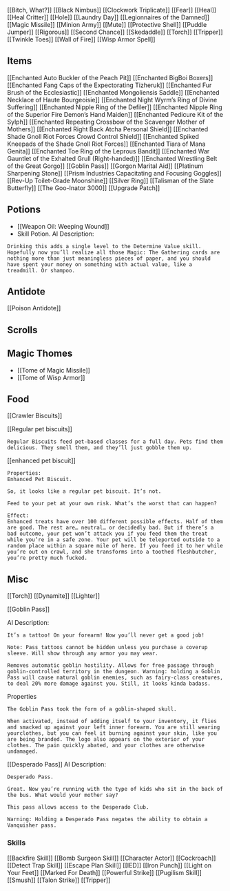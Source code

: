

[[Bitch, What?]]
[[Black Nimbus]]
[[Clockwork Triplicate]]
[[Fear]]
[[Heal]]
[[Heal Critter]]
[[Hole]]
[[Laundry Day]]
[[Legionnaires of the Damned]]
[[Magic Missile]]
[[Minion Army]]
[[Mute]]
[[Protective Shell]]
[[Puddle Jumper]]
[[Rigorous]]
[[Second Chance]]
[[Skedaddle]]
[[Torch]]
[[Tripper]]
[[Twinkle Toes]]
[[Wall of Fire]]
[[Wisp Armor Spell]]

## Items
[[Enchanted Auto Buckler of the Peach Pit]]
[[Enchanted BigBoi Boxers]]
[[Enchanted Fang Caps of the Expectorating Tizheruk]]
[[Enchanted Fur Brush of the Ecclesiastic]]
[[Enchanted Mongoliensis Saddle]]
[[Enchanted Necklace of Haute Bourgeoisie]]
[[Enchanted Night Wyrm’s Ring of Divine Suffering]]
[[Enchanted Nipple Ring of the Defiler]]
[[Enchanted Nipple Ring of the Superior Fire Demon’s Hand Maiden]]
[[Enchanted Pedicure Kit of the Sylph]]
[[Enchanted Repeating Crossbow of the Scavenger Mother of Mothers]]
[[Enchanted Right Back Atcha Personal Shield]]
[[Enchanted Shade Gnoll Riot Forces Crowd Control Shield]]
[[Enchanted Spiked Kneepads of the Shade Gnoll Riot Forces]]
[[Enchanted Tiara of Mana Genita]]
[[Enchanted Toe Ring of the Leprous Bandit]]
[[Enchanted War Gauntlet of the Exhalted Grull (Right-handed)]]
[[Enchanted Wrestling Belt of the Great Gorgo]]
[[Goblin Pass]]
[[Gorgon Marital Aid]]
[[Platinum Sharpening Stone]]
[[Prism Industries Capacitating and Focusing Goggles]]
[[Rev-Up Toilet-Grade Moonshine]]
[[Silver Ring]]
[[Talisman of the Slate Butterfly]]
[[The Goo-Inator 3000]]
[[Upgrade Patch]]

## Potions

- [[Weapon Oil: Weeping Wound]]
- Skill Potion.
AI Description:
```
Drinking this adds a single level to the Determine Value skill. Hopefully now you’ll realize all those Magic: The Gathering cards are nothing more than just meaningless pieces of paper, and you should have spent your money on something with actual value, like a treadmill. Or shampoo.
```

## Antidote
[[Poison Antidote]]

## Scrolls


## Magic Thomes
- [[Tome of Magic Missile]]
- [[Tome of Wisp Armor]]


## Food
[[Crawler Biscuits]]

[[Regular pet biscuits]]
```
Regular Biscuits feed pet-based classes for a full day. Pets find them delicious. They smell them, and they’ll just gobble them up.
```

[[enhanced pet biscuit]]
```
Properties:
Enhanced Pet Biscuit.

So, it looks like a regular pet biscuit. It’s not.

Feed to your pet at your own risk. What’s the worst that can happen?

Effect:
Enhanced treats have over 100 different possible effects. Half of them are good. The rest are… neutral… or decidedly bad. But if there’s a bad outcome, your pet won’t attack you if you feed them the treat while you’re in a safe zone. Your pet will be teleported outside to a random place within a square mile of here. If you feed it to her while you’re out on crawl, and she transforms into a toothed fleshbutcher, you’re pretty much fucked.
```

## Misc

[[Torch]]
[[Dynamite]]
[[Lighter]]

[[Goblin Pass]]

AI Description:
```
It’s a tattoo! On your forearm! Now you’ll never get a good job!

Note: Pass tattoos cannot be hidden unless you purchase a coverup sleeve. Will show through any armor you may wear.

Removes automatic goblin hostility. Allows for free passage through goblin-controlled territory in the dungeon. Warning: holding a Goblin Pass will cause natural goblin enemies, such as fairy-class creatures, to deal 20% more damage against you. Still, it looks kinda badass.
```

Properties
```
The Goblin Pass took the form of a goblin-shaped skull.

When activated, instead of adding itself to your inventory, it flies and smacked up against your left inner forearm. You are still wearing yourclothes, but you can feel it burning against your skin, like you are being branded. The logo also appears on the exterior of your clothes. The pain quickly abated, and your clothes are otherwise undamaged.
```

[[Desperado Pass]]
AI Description:
```
Desperado Pass.

Great. Now you’re running with the type of kids who sit in the back of the bus. What would your mother say?

This pass allows access to the Desperado Club.

Warning: Holding a Desperado Pass negates the ability to obtain a Vanquisher pass.
```

### Skills

[[Backfire Skill]]
[[Bomb Surgeon Skill]]
[[Character Actor]]
[[Cockroach]]
[[Detect Trap Skill]]
[[Escape Plan Skill]]
[[IED]]
[[Iron Punch]]
[[Light on Your Feet]]
[[Marked For Death]]
[[Powerful Strike]]
[[Pugilism Skill]]
[[Smush]]
[[Talon Strike]]
[[Tripper]]
